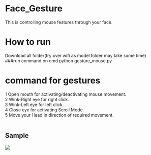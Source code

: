 # Face_Gesture
This is controlling mouse features through your face.

# How to run
Download all folder(try over wifi as model folder may take some time)
###run command on cmd  python gesture_mouse.py

# command for gestures
1 Open mouth for activating/deactivating mouse movement.<br/>
2 Wink-Right eye for right click.<br/>
3 Wink-Left eye for left click.<br/>
4 Close eye for activating Scroll Mode.<br/>
5 Move your Head in direction of required movement.<br/><br/>
## Sample
![](https://raw.githubusercontent.com/bansal-dhruv/Face_Gesture/blob/master/Sample/example.gif)
